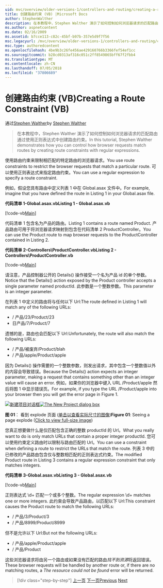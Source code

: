 ```yaml
---
uid: mvc/overview/older-versions-1/controllers-and-routing/creating-a-route-constraint-vb
title: 创建路由约束 (VB) |Microsoft Docs
author: StephenWalther
description: 在本教程中，Stephen Walther 演示了如何控制如何浏览器请求的匹配路由通过使用正则表达式中创建路由约束。
ms.author: aspnetcontent
ms.date: 02/16/2009
ms.assetid: b7cce113-c82c-45bf-b97b-357e5d9f7f56
msc.legacyurl: /mvc/overview/older-versions-1/controllers-and-routing/creating-a-route-constraint-vb
msc.type: authoredcontent
ms.openlocfilehash: 4be9b3c26fe456ae429160766b3366fef54ef1cc
ms.sourcegitcommit: b28cd0313af316c051c2ff8549865bff67f2fbb4
ms.translationtype: MT
ms.contentlocale: zh-CN
ms.lasthandoff: 07/05/2018
ms.locfileid: "37806689"
---
```

<a name="creating-a-route-constraint-vb"></a><span data-ttu-id="47e8e-103">创建路由约束 (VB)</span><span class="sxs-lookup"><span data-stu-id="47e8e-103">Creating a Route Constraint (VB)</span></span>
====================
<span data-ttu-id="47e8e-104">通过[Stephen Walther](https://github.com/StephenWalther)</span><span class="sxs-lookup"><span data-stu-id="47e8e-104">by [Stephen Walther](https://github.com/StephenWalther)</span></span>

> <span data-ttu-id="47e8e-105">在本教程中，Stephen Walther 演示了如何控制如何浏览器请求的匹配路由通过使用正则表达式中创建路由约束。</span><span class="sxs-lookup"><span data-stu-id="47e8e-105">In this tutorial, Stephen Walther demonstrates how you can control how browser requests match routes by creating route constraints with regular expressions.</span></span>


<span data-ttu-id="47e8e-106">使用路由约束来限制相匹配的特定路由的浏览器请求。</span><span class="sxs-lookup"><span data-stu-id="47e8e-106">You use route constraints to restrict the browser requests that match a particular route.</span></span> <span data-ttu-id="47e8e-107">可以使用正则表达式来指定路由约束。</span><span class="sxs-lookup"><span data-stu-id="47e8e-107">You can use a regular expression to specify a route constraint.</span></span>

<span data-ttu-id="47e8e-108">例如，假设您具有路由中定义列表 1 中在 Global.asax 文件中。</span><span class="sxs-lookup"><span data-stu-id="47e8e-108">For example, imagine that you have defined the route in Listing 1 in your Global.asax file.</span></span>

<span data-ttu-id="47e8e-109">**代码清单 1-Global.asax.vb**</span><span class="sxs-lookup"><span data-stu-id="47e8e-109">**Listing 1 - Global.asax.vb**</span></span>

[!code-vb[Main](creating-a-route-constraint-vb/samples/sample1.vb)]

<span data-ttu-id="47e8e-110">代码清单 1 包含名为产品的路由。</span><span class="sxs-lookup"><span data-stu-id="47e8e-110">Listing 1 contains a route named Product.</span></span> <span data-ttu-id="47e8e-111">产品路由可用于将浏览器请求映射到包含在代码清单 2 ProductController。</span><span class="sxs-lookup"><span data-stu-id="47e8e-111">You can use the Product route to map browser requests to the ProductController contained in Listing 2.</span></span>

<span data-ttu-id="47e8e-112">**代码清单 2-Controllers\ProductController.vb**</span><span class="sxs-lookup"><span data-stu-id="47e8e-112">**Listing 2 - Controllers\ProductController.vb**</span></span>

[!code-vb[Main](creating-a-route-constraint-vb/samples/sample2.vb)]

<span data-ttu-id="47e8e-113">请注意，产品控制器公开的 Details() 操作接受一个名为产品 id 的单个参数。</span><span class="sxs-lookup"><span data-stu-id="47e8e-113">Notice that the Details() action exposed by the Product controller accepts a single parameter named productId.</span></span> <span data-ttu-id="47e8e-114">此参数是一个整数参数。</span><span class="sxs-lookup"><span data-stu-id="47e8e-114">This parameter is an integer parameter.</span></span>

<span data-ttu-id="47e8e-115">在列表 1 中定义的路由将与任何以下 Url:</span><span class="sxs-lookup"><span data-stu-id="47e8e-115">The route defined in Listing 1 will match any of the following URLs:</span></span>

- <span data-ttu-id="47e8e-116">/ 产品/23</span><span class="sxs-lookup"><span data-stu-id="47e8e-116">/Product/23</span></span>
- <span data-ttu-id="47e8e-117">日产品/7</span><span class="sxs-lookup"><span data-stu-id="47e8e-117">/Product/7</span></span>

<span data-ttu-id="47e8e-118">遗憾的是，路由也会匹配以下 Url:</span><span class="sxs-lookup"><span data-stu-id="47e8e-118">Unfortunately, the route will also match the following URLs:</span></span>

- <span data-ttu-id="47e8e-119">/ 产品/被废弃</span><span class="sxs-lookup"><span data-stu-id="47e8e-119">/Product/blah</span></span>
- <span data-ttu-id="47e8e-120">/ 产品/apple</span><span class="sxs-lookup"><span data-stu-id="47e8e-120">/Product/apple</span></span>

<span data-ttu-id="47e8e-121">因为 Details() 操作需要的一个整数参数，则发出请求，其中包含一个整数值以外的内容会导致错误。</span><span class="sxs-lookup"><span data-stu-id="47e8e-121">Because the Details() action expects an integer parameter, making a request that contains something other than an integer value will cause an error.</span></span> <span data-ttu-id="47e8e-122">例如，如果你的浏览器中键入 URL /Product/apple 然后将图 1 中显示错误页。</span><span class="sxs-lookup"><span data-stu-id="47e8e-122">For example, if you type the URL /Product/apple into your browser then you will get the error page in Figure 1.</span></span>


<span data-ttu-id="47e8e-123">[![新建项目对话框](creating-a-route-constraint-vb/_static/image1.jpg)](creating-a-route-constraint-vb/_static/image1.png)</span><span class="sxs-lookup"><span data-stu-id="47e8e-123">[![The New Project dialog box](creating-a-route-constraint-vb/_static/image1.jpg)](creating-a-route-constraint-vb/_static/image1.png)</span></span>

<span data-ttu-id="47e8e-124">**图 01**： 看到 explode 页面 ([单击以查看实际尺寸的图像](creating-a-route-constraint-vb/_static/image2.png))</span><span class="sxs-lookup"><span data-stu-id="47e8e-124">**Figure 01**: Seeing a page explode ([Click to view full-size image](creating-a-route-constraint-vb/_static/image2.png))</span></span>


<span data-ttu-id="47e8e-125">您真正想要做什么是仅匹配包含正确的整数 productId 的 Url。</span><span class="sxs-lookup"><span data-stu-id="47e8e-125">What you really want to do is only match URLs that contain a proper integer productId.</span></span> <span data-ttu-id="47e8e-126">您可以使用约束定义路由时以限制与路由匹配的 Url。</span><span class="sxs-lookup"><span data-stu-id="47e8e-126">You can use a constraint when defining a route to restrict the URLs that match the route.</span></span> <span data-ttu-id="47e8e-127">列表 3 中的已修改的产品路由包含仅与整数相匹配的正则表达式约束。</span><span class="sxs-lookup"><span data-stu-id="47e8e-127">The modified Product route in Listing 3 contains a regular expression constraint that only matches integers.</span></span>

<span data-ttu-id="47e8e-128">**代码清单 3-Global.asax.vb**</span><span class="sxs-lookup"><span data-stu-id="47e8e-128">**Listing 3 - Global.asax.vb**</span></span>

[!code-vb[Main](creating-a-route-constraint-vb/samples/sample3.vb)]

<span data-ttu-id="47e8e-129">正则表达式 \d+ 匹配一个或多个整数。</span><span class="sxs-lookup"><span data-stu-id="47e8e-129">The regular expression \d+ matches one or more integers.</span></span> <span data-ttu-id="47e8e-130">此约束会导致产品路由，以匹配以下 Url:</span><span class="sxs-lookup"><span data-stu-id="47e8e-130">This constraint causes the Product route to match the following URLs:</span></span>

- <span data-ttu-id="47e8e-131">/ 产品/3</span><span class="sxs-lookup"><span data-stu-id="47e8e-131">/Product/3</span></span>
- <span data-ttu-id="47e8e-132">/ 产品/8999</span><span class="sxs-lookup"><span data-stu-id="47e8e-132">/Product/8999</span></span>

<span data-ttu-id="47e8e-133">但不是允许以下 Url:</span><span class="sxs-lookup"><span data-stu-id="47e8e-133">But not the following URLs:</span></span>

- <span data-ttu-id="47e8e-134">/ 产品/apple</span><span class="sxs-lookup"><span data-stu-id="47e8e-134">/Product/apple</span></span>
- <span data-ttu-id="47e8e-135">/ 产品</span><span class="sxs-lookup"><span data-stu-id="47e8e-135">/Product</span></span>

<span data-ttu-id="47e8e-136">这些浏览器请求将由另一个路由或如果没有匹配的路由*找不到资源*将返回错误。</span><span class="sxs-lookup"><span data-stu-id="47e8e-136">These browser requests will be handled by another route or, if there are no matching routes, a *The resource could not be found* error will be returned.</span></span>

> [!div class="step-by-step"]
> <span data-ttu-id="47e8e-137">[上一页](creating-custom-routes-vb.md)
> [下一页](creating-a-custom-route-constraint-vb.md)</span><span class="sxs-lookup"><span data-stu-id="47e8e-137">[Previous](creating-custom-routes-vb.md)
[Next](creating-a-custom-route-constraint-vb.md)</span></span>
